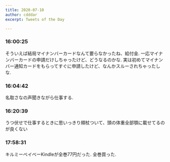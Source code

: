 ```yaml
---
title: 2020-07-10
author: cdddar
excerpt: Tweets of the Day

---
```


### 16:00:25

そういえば結局マイナンバーカードなんて要らなかったね、給付金.
一応マイナンバーカードの申請だけしちゃったけど、どうなるのかな.
実は初めてマイナンバー通知カードをもらってすぐに申請したけど、なんかスルーされちゃったしな.

### 16:04:42

名取さなの声聞きながら仕事する.

### 16:20:39

うつ伏せで仕事するときに思いっきり頬杖ついて、頭の体重全部顎に載せてるのが良くない

### 17:58:31

キルミーベイベーKindleが全巻77円だった.
全巻買った.

